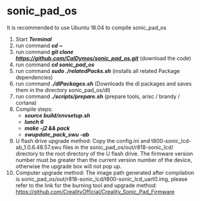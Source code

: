 # sonic_pad_os
It is recommended to use Ubuntu 18.04 to compile sonic_pad_os
1. Start ***Terminal***
2. run command ***cd ~***
3. run command ***git clone https://github.com/CalDymos/sonic_pad_os.git*** (download the code)
4. run command ***cd sonic_pad_os***
5. run command ***sudo ./relatedPacks.sh*** (installs all related Package dependencies)
6. run command ***./dlPackages.sh*** (Downloads the dl packages and saves them in the directory sonic_pad_os/dl) 
5. run command ***./scripts/prepare.sh*** (prepare tools, arisc / brandy / cortana)
4. Compile steps:
   - ***source build/envsetup.sh***
   - ***lunch 6***
   - ***make -j2 && pack***
   - ***swupdate_pack_swu -ab***
5. U flash drive upgrade method: Copy the config.ini and t800-sonic_lcd-ab_1.0.6.48.57.swu files in the sonic_pad_os/out/r818-sonic_lcd/ directory to the root directory of the U flash drive. The firmware version number must be greater than the current version number of the device, otherwise the upgrade box will not pop up.
6. Computer upgrade method: The image path generated after compilation is sonic_pad_os/out/r818-sonic_lcd/t800-sonic_lcd_uart0.img, please refer to the link for the burning tool and upgrade method: https://github.com/CrealityOfficial/Creality_Sonic_Pad_Firmware
